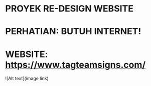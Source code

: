 # PROYEK RE-DESIGN WEBSITE
# PERHATIAN: BUTUH INTERNET!

# WEBSITE: https://www.tagteamsigns.com/
![Alt text](image link)

